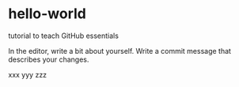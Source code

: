 # hello-world
tutorial to teach GitHub essentials

In the editor, write a bit about yourself.
Write a commit message that describes your changes.

xxx yyy zzz

